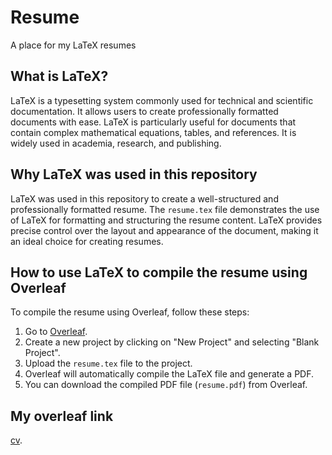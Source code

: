 # Resume
A place for my LaTeX resumes

## What is LaTeX?

LaTeX is a typesetting system commonly used for technical and scientific documentation. It allows users to create professionally formatted documents with ease. LaTeX is particularly useful for documents that contain complex mathematical equations, tables, and references. It is widely used in academia, research, and publishing.

## Why LaTeX was used in this repository

LaTeX was used in this repository to create a well-structured and professionally formatted resume. The `resume.tex` file demonstrates the use of LaTeX for formatting and structuring the resume content. LaTeX provides precise control over the layout and appearance of the document, making it an ideal choice for creating resumes.

## How to use LaTeX to compile the resume using Overleaf

To compile the resume using Overleaf, follow these steps:

1. Go to [Overleaf](https://www.overleaf.com/).
2. Create a new project by clicking on "New Project" and selecting "Blank Project".
3. Upload the `resume.tex` file to the project.
4. Overleaf will automatically compile the LaTeX file and generate a PDF.
5. You can download the compiled PDF file (`resume.pdf`) from Overleaf.

## My overleaf link
[cv](https://www.overleaf.com/project/6743e953fa7ddb2613f6657d).

